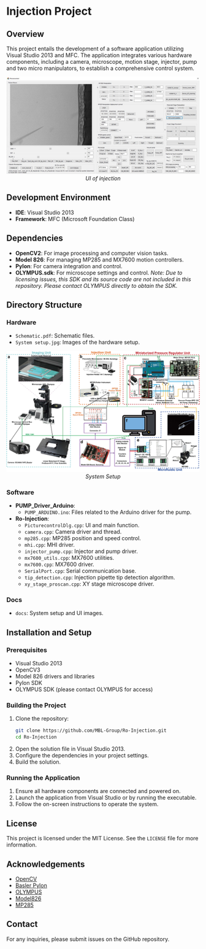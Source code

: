 # Injection Project

## Overview
This project entails the development of a software application utilizing Visual Studio 2013 and MFC. The application integrates various hardware components, including a camera, microscope, motion stage, injector, pump and two micro manipulators, to establish a comprehensive control system.

<p align="center">
  <img src="Docs/images/Worm injection_GUI.jpg" alt="UI">
  <br>
  <em>UI of injection</em>
</p>


## Development Environment
- **IDE**: Visual Studio 2013
- **Framework**: MFC (Microsoft Foundation Class)

## Dependencies
- **OpenCV2**: For image processing and computer vision tasks.
- **Model 826**: For managing MP285 and MX7600 motion controllers.
- **Pylon**: For camera integration and control.
- **OLYMPUS.sdk**: For microscope settings and control. *Note: Due to licensing issues, this SDK and its source code are not included in this repository. Please contact OLYMPUS directly to obtain the SDK.*

## Directory Structure

### Hardware
- `Schematic.pdf`: Schematic files.
- `System setup.jpg`: Images of the hardware setup.

<p align="center">
  <img src="Hardware\System setup.jpg" alt="System Setup">
  <br>
  <em>System Setup</em>
</p>

### Software
- **PUMP_Driver_Arduino**:
  - `PUMP_ARDUINO.ino`: Files related to the Arduino driver for the pump.
- **Ro-Injection**:
  - `PicturecontrolDlg.cpp`: UI and main function.
  - `camera.cpp`: Camera driver and thread.
  - `mp285.cpp`: MP285 position and speed control.
  - `mhi.cpp`: MHI driver.
  - `injector_pump.cpp`: Injector and pump driver.
  - `mx7600_utils.cpp`: MX7600 utilities.
  - `mx7600.cpp`: MX7600 driver.
  - `SerialPort.cpp`: Serial communication base.
  - `tip_detection.cpp`: Injection pipette tip detection algorithm.
  - `xy_stage_proscan.cpp`: XY stage microscope driver.

### Docs
- `docs`: System setup and UI images.

## Installation and Setup

### Prerequisites
- Visual Studio 2013
- OpenCV3
- Model 826 drivers and libraries
- Pylon SDK
- OLYMPUS SDK (please contact OLYMPUS for access)

### Building the Project
1. Clone the repository:
    ```sh
    git clone https://github.com/MBL-Group/Ro-Injection.git
    cd Ro-Injection
    ```
2. Open the solution file in Visual Studio 2013.
3. Configure the dependencies in your project settings.
4. Build the solution.

### Running the Application
1. Ensure all hardware components are connected and powered on.
2. Launch the application from Visual Studio or by running the executable.
3. Follow the on-screen instructions to operate the system.

## License
This project is licensed under the MIT License. See the `LICENSE` file for more information.

## Acknowledgements
- [OpenCV](https://opencv.org/)
- [Basler Pylon](https://www.baslerweb.com/en/software/pylon/)
- [OLYMPUS](https://www.olympus-lifescience.com/en/)
- [Model826](https://www.sensoray.com/PCI_Express_digital_output_826.htm)
- [MP285](https://www.sutter.com/MICROMANIPULATION/mp285.html)

## Contact
For any inquiries, please submit issues on the GitHub repository.